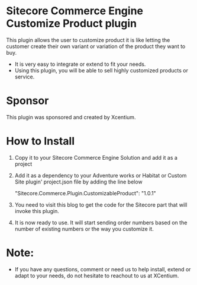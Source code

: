 ﻿
Sitecore Commerce Engine Customize Product plugin
======================================

This plugin allows the user to customize product it is like letting the customer create their own variant or variation of the product they want to buy. 
- It is very easy to integrate or extend to fit your needs.
- Using this plugin, you will be able to sell highly customized products or service.


Sponsor
=======
This plugin was sponsored and created by Xcentium.

How to Install
==============

1. Copy it to your Sitecore Commerce Engine Solution and add it as a project 


2. Add it as a dependency to your Adventure works or Habitat or Custom Site plugin' project.json file by adding the line below
        
	"Sitecore.Commerce.Plugin.CustomizableProduct": "1.0.1"

3. You need to visit this blog to get the code for the Sitecore part that will invoke this plugin.

4. It is now ready to use. It will start sending order numbers based on the number of existing numbers or the way you customize it. 

Note:
=====

- If you have any questions, comment or need us to help install, extend or adapt to your needs, do not hesitate to reachout to us at XCentium.




